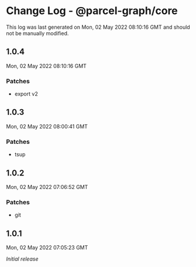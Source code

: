 # Change Log - @parcel-graph/core

This log was last generated on Mon, 02 May 2022 08:10:16 GMT and should not be manually modified.

## 1.0.4
Mon, 02 May 2022 08:10:16 GMT

### Patches

- export v2

## 1.0.3
Mon, 02 May 2022 08:00:41 GMT

### Patches

- tsup

## 1.0.2
Mon, 02 May 2022 07:06:52 GMT

### Patches

- git

## 1.0.1
Mon, 02 May 2022 07:05:23 GMT

_Initial release_


